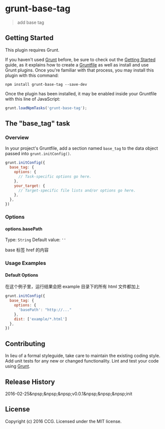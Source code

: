 # grunt-base-tag

> add base tag

## Getting Started
This plugin requires Grunt.

If you haven't used [Grunt](http://gruntjs.com/) before, be sure to check out the [Getting Started](http://gruntjs.com/getting-started) guide, as it explains how to create a [Gruntfile](http://gruntjs.com/sample-gruntfile) as well as install and use Grunt plugins. Once you're familiar with that process, you may install this plugin with this command:

```shell
npm install grunt-base-tag --save-dev
```

Once the plugin has been installed, it may be enabled inside your Gruntfile with this line of JavaScript:

```js
grunt.loadNpmTasks('grunt-base-tag');
```

## The "base_tag" task

### Overview
In your project's Gruntfile, add a section named `base_tag` to the data object passed into `grunt.initConfig()`.

```js
grunt.initConfig({
  base_tag: {
    options: {
      // Task-specific options go here.
    },
    your_target: {
      // Target-specific file lists and/or options go here.
    },
  },
})
```

### Options

#### options.basePath
Type: `String`
Default value: `''`

base 标签 href 的内容

### Usage Examples

#### Default Options
在这个例子里，运行结果会把 example 目录下的所有 html 文件都加上 <base href="http://...">

```js
grunt.initConfig({
  base_tag: {
    options: {
      'basePath': "http://..."
    },
    dist: ['example/*.html']
  },
})
```

## Contributing
In lieu of a formal styleguide, take care to maintain the existing coding style. Add unit tests for any new or changed functionality. Lint and test your code using [Grunt](http://gruntjs.com/).

## Release History
2016-02-25&npsp;&npsp;&npsp;v0.0.1&npsp;&npsp;&npsp;init

## License
Copyright (c) 2016 CCG. Licensed under the MIT license.
